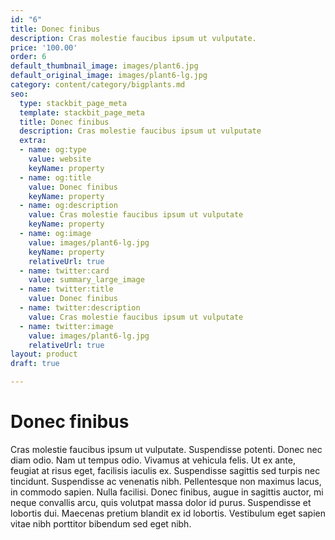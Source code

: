 ```yaml
---
id: "6"
title: Donec finibus
description: Cras molestie faucibus ipsum ut vulputate.
price: '100.00'
order: 6
default_thumbnail_image: images/plant6.jpg
default_original_image: images/plant6-lg.jpg
category: content/category/bigplants.md
seo:
  type: stackbit_page_meta
  template: stackbit_page_meta
  title: Donec finibus
  description: Cras molestie faucibus ipsum ut vulputate
  extra:
  - name: og:type
    value: website
    keyName: property
  - name: og:title
    value: Donec finibus
    keyName: property
  - name: og:description
    value: Cras molestie faucibus ipsum ut vulputate
    keyName: property
  - name: og:image
    value: images/plant6-lg.jpg
    keyName: property
    relativeUrl: true
  - name: twitter:card
    value: summary_large_image
  - name: twitter:title
    value: Donec finibus
  - name: twitter:description
    value: Cras molestie faucibus ipsum ut vulputate
  - name: twitter:image
    value: images/plant6-lg.jpg
    relativeUrl: true
layout: product
draft: true

---
```

# Donec finibus

Cras molestie faucibus ipsum ut vulputate. Suspendisse potenti. Donec nec diam odio. Nam ut tempus odio. Vivamus at vehicula felis. Ut ex ante, feugiat at risus eget, facilisis iaculis ex. Suspendisse sagittis sed turpis nec tincidunt. Suspendisse ac venenatis nibh. Pellentesque non maximus lacus, in commodo sapien. Nulla facilisi. Donec finibus, augue in sagittis auctor, mi neque convallis arcu, quis volutpat massa dolor id purus. Suspendisse et lobortis dui. Maecenas pretium blandit ex id lobortis. Vestibulum eget sapien vitae nibh porttitor bibendum sed eget nibh.